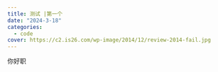 ```yaml
---
title: 测试 |第一个
date: "2024-3-18"
categories:
  - code
cover: https://c2.is26.com/wp-image/2014/12/review-2014-fail.jpg
---
```


你好职
